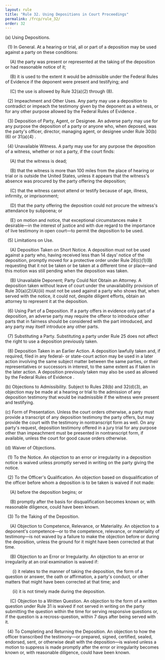 ```yaml
---
layout: rule
title: "Rule 32. Using Depositions in Court Proceedings"
permalink: /frcp/rule_32/
order: 32
---
```


(a) Using Depositions.


&nbsp;&nbsp;(1) In General. At a hearing or trial, all or part of a deposition may be used against a party on these conditions:


&nbsp;&nbsp;&nbsp;&nbsp;(A) the party was present or represented at the taking of the deposition or had reasonable notice of it;


&nbsp;&nbsp;&nbsp;&nbsp;(B) it is used to the extent it would be admissible under the Federal Rules of Evidence if the deponent were present and testifying; and


&nbsp;&nbsp;&nbsp;&nbsp;(C) the use is allowed by Rule 32(a)(2) through (8).


&nbsp;&nbsp;(2) Impeachment and Other Uses. Any party may use a deposition to contradict or impeach the testimony given by the deponent as a witness, or for any other purpose allowed by the Federal Rules of Evidence .


&nbsp;&nbsp;(3) Deposition of Party, Agent, or Designee. An adverse party may use for any purpose the deposition of a party or anyone who, when deposed, was the party's officer, director, managing agent, or designee under Rule 30(b)(6) or 31(a)(4) .


&nbsp;&nbsp;(4) Unavailable Witness. A party may use for any purpose the deposition of a witness, whether or not a party, if the court finds:


&nbsp;&nbsp;&nbsp;&nbsp;(A) that the witness is dead;


&nbsp;&nbsp;&nbsp;&nbsp;(B) that the witness is more than 100 miles from the place of hearing or trial or is outside the United States, unless it appears that the witness's absence was procured by the party offering the deposition;


&nbsp;&nbsp;&nbsp;&nbsp;(C) that the witness cannot attend or testify because of age, illness, infirmity, or imprisonment;


&nbsp;&nbsp;&nbsp;&nbsp;(D) that the party offering the deposition could not procure the witness's attendance by subpoena; or


&nbsp;&nbsp;&nbsp;&nbsp;(E) on motion and notice, that exceptional circumstances make it desirable—in the interest of justice and with due regard to the importance of live testimony in open court—to permit the deposition to be used.


&nbsp;&nbsp;(5) Limitations on Use.


&nbsp;&nbsp;&nbsp;&nbsp;(A) Deposition Taken on Short Notice. A deposition must not be used against a party who, having received less than 14 days’ notice of the deposition, promptly moved for a protective order under Rule 26(c)(1)(B) requesting that it not be taken or be taken at a different time or place—and this motion was still pending when the deposition was taken.


&nbsp;&nbsp;&nbsp;&nbsp;(B) Unavailable Deponent; Party Could Not Obtain an Attorney. A deposition taken without leave of court under the unavailability provision of Rule 30(a)(2)(A)(iii) must not be used against a party who shows that, when served with the notice, it could not, despite diligent efforts, obtain an attorney to represent it at the deposition.


&nbsp;&nbsp;(6) Using Part of a Deposition. If a party offers in evidence only part of a deposition, an adverse party may require the offeror to introduce other parts that in fairness should be considered with the part introduced, and any party may itself introduce any other parts.


&nbsp;&nbsp;(7) Substituting a Party. Substituting a party under Rule 25 does not affect the right to use a deposition previously taken.


&nbsp;&nbsp;(8) Deposition Taken in an Earlier Action. A deposition lawfully taken and, if required, filed in any federal- or state-court action may be used in a later action involving the same subject matter between the same parties, or their representatives or successors in interest, to the same extent as if taken in the later action. A deposition previously taken may also be used as allowed by the Federal Rules of Evidence .


(b) Objections to Admissibility. Subject to Rules 28(b) and 32(d)(3), an objection may be made at a hearing or trial to the admission of any deposition testimony that would be inadmissible if the witness were present and testifying.


(c) Form of Presentation. Unless the court orders otherwise, a party must provide a transcript of any deposition testimony the party offers, but may provide the court with the testimony in nontranscript form as well. On any party's request, deposition testimony offered in a jury trial for any purpose other than impeachment must be presented in nontranscript form, if available, unless the court for good cause orders otherwise.


(d) Waiver of Objections.


&nbsp;&nbsp;(1) To the Notice. An objection to an error or irregularity in a deposition notice is waived unless promptly served in writing on the party giving the notice.


&nbsp;&nbsp;(2) To the Officer's Qualification. An objection based on disqualification of the officer before whom a deposition is to be taken is waived if not made:


&nbsp;&nbsp;&nbsp;&nbsp;(A) before the deposition begins; or


&nbsp;&nbsp;&nbsp;&nbsp;(B) promptly after the basis for disqualification becomes known or, with reasonable diligence, could have been known.


&nbsp;&nbsp;(3) To the Taking of the Deposition.


&nbsp;&nbsp;&nbsp;&nbsp;(A) Objection to Competence, Relevance, or Materiality. An objection to a deponent's competence—or to the competence, relevance, or materiality of testimony—is not waived by a failure to make the objection before or during the deposition, unless the ground for it might have been corrected at that time.


&nbsp;&nbsp;&nbsp;&nbsp;(B) Objection to an Error or Irregularity. An objection to an error or irregularity at an oral examination is waived if:


&nbsp;&nbsp;&nbsp;&nbsp;&nbsp;&nbsp;(i) it relates to the manner of taking the deposition, the form of a question or answer, the oath or affirmation, a party's conduct, or other matters that might have been corrected at that time; and


&nbsp;&nbsp;&nbsp;&nbsp;&nbsp;&nbsp;(ii) it is not timely made during the deposition.


&nbsp;&nbsp;&nbsp;&nbsp;(C) Objection to a Written Question. An objection to the form of a written question under Rule 31 is waived if not served in writing on the party submitting the question within the time for serving responsive questions or, if the question is a recross-question, within 7 days after being served with it.


&nbsp;&nbsp;(4) To Completing and Returning the Deposition. An objection to how the officer transcribed the testimony—or prepared, signed, certified, sealed, endorsed, sent, or otherwise dealt with the deposition—is waived unless a motion to suppress is made promptly after the error or irregularity becomes known or, with reasonable diligence, could have been known.